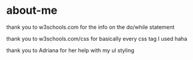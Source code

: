 # about-me

thank you to w3schools.com for the info on the do/while statement

thank you to w3schools.com/css for basically every css tag I used haha

thank you to Adriana for her help with my ul styling